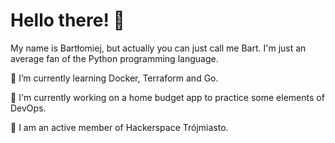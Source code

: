 # Hello there! 👋
My name is Bartłomiej, but actually you can just call me Bart. I'm just an average fan of the Python programming language.

🌱 I’m currently learning Docker, Terraform and Go.

🔭 I'm currently working on a home budget app to practice some elements of DevOps.

🌟 I am an active member of Hackerspace Trójmiasto. 
